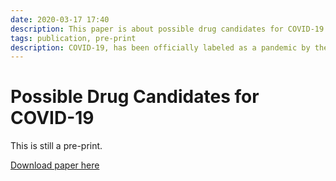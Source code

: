 ```yaml
---
date: 2020-03-17 17:40
description: This paper is about possible drug candidates for COVID-19
tags: publication, pre-print
description: COVID-19, has been officially labeled as a pandemic by the World Health Organisation. This paper presents cloperastine and vigabatrin as two possible drug candidates for combatting the disease along with the process by which they were discovered.
---
```


# Possible Drug Candidates for COVID-19



This is still a pre-print.

[Download paper here](https://chemrxiv.org/articles/Possible_Drug_Candidates_for_COVID-19/11985231)

